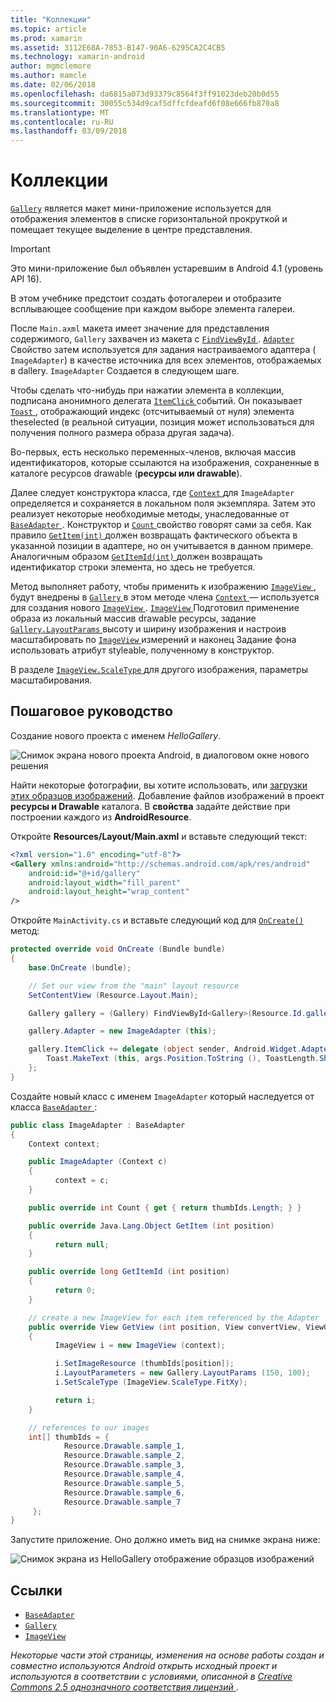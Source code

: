 ```yaml
---
title: "Коллекции"
ms.topic: article
ms.prod: xamarin
ms.assetid: 3112E68A-7853-B147-90A6-6295CA2C4CB5
ms.technology: xamarin-android
author: mgmclemore
ms.author: mamcle
ms.date: 02/06/2018
ms.openlocfilehash: da6815a073d93379c8564f3ff91023deb20b0d55
ms.sourcegitcommit: 30055c534d9caf5dffcfdeafd6f08e666fb870a8
ms.translationtype: MT
ms.contentlocale: ru-RU
ms.lasthandoff: 03/09/2018
---
```

# <a name="gallery"></a>Коллекции

[`Gallery`](https://developer.xamarin.com/api/type/Android.Widget.Gallery/) является макет мини-приложение используется для отображения элементов в списке горизонтальной прокруткой и помещает текущее выделение в центре представления.

> [!IMPORTANT]
> Это мини-приложение был объявлен устаревшим в Android 4.1 (уровень API 16). 

В этом учебнике предстоит создать фотогалереи и отобразите всплывающее сообщение при каждом выборе элемента галереи.

После `Main.axml` макета имеет значение для представления содержимого, `Gallery` захвачен из макета с [ `FindViewById` ](https://developer.xamarin.com/api/member/Android.App.Activity.FindViewById/p/System.Int32/).
[ `Adapter` ](https://developer.xamarin.com/api/property/Android.Widget.AdapterView.RawAdapter/) Свойство затем используется для задания настраиваемого адаптера ( `ImageAdapter`) в качестве источника для всех элементов, отображаемых в dallery. `ImageAdapter` Создается в следующем шаге.

Чтобы сделать что-нибудь при нажатии элемента в коллекции, подписана анонимного делегата [ `ItemClick` ](https://developer.xamarin.com/api/event/Android.Widget.AdapterView.ItemClick/) событий. Он показывает [ `Toast` ](https://developer.xamarin.com/api/type/Android.Widget.Toast/) , отображающий индекс (отсчитываемый от нуля) элемента theselected (в реальной ситуации, позиция может использоваться для получения полного размера образа другая задача).

Во-первых, есть несколько переменных-членов, включая массив идентификаторов, которые ссылаются на изображения, сохраненные в каталоге ресурсов drawable (**ресурсы или drawable**).

Далее следует конструктора класса, где [ `Context` ](https://developer.xamarin.com/api/type/Android.Content.Context/) для `ImageAdapter` определяется и сохраняется в локальном поля экземпляра.
Затем это реализует некоторые необходимые методы, унаследованные от [ `BaseAdapter` ](https://developer.xamarin.com/api/type/Android.Widget.BaseAdapter/).
Конструктор и [ `Count` ](https://developer.xamarin.com/api/property/Android.Widget.BaseAdapter.Count/) свойство говорят сами за себя. Как правило [ `GetItem(int)` ](https://developer.xamarin.com/api/member/Android.Widget.BaseAdapter.GetItem/p/System.Int32/) должен возвращать фактического объекта в указанной позиции в адаптере, но он учитывается в данном примере. Аналогичным образом [ `GetItemId(int)` ](https://developer.xamarin.com/api/member/Android.Widget.BaseAdapter.GetItemId/p/System.Int32/) должен возвращать идентификатор строки элемента, но здесь не требуется.

Метод выполняет работу, чтобы применить к изображению [ `ImageView` ](https://developer.xamarin.com/api/type/Android.Widget.ImageView/) , будут внедрены в [ `Gallery` ](https://developer.xamarin.com/api/type/Android.Widget.Gallery/) в этом методе члена [ `Context` ](https://developer.xamarin.com/api/type/Android.Content.Context/) — используется для создания нового [ `ImageView` ](https://developer.xamarin.com/api/type/Android.Widget.ImageView/).
[ `ImageView` ](https://developer.xamarin.com/api/type/Android.Widget.ImageView/) Подготовил применение образа из локальный массив drawable ресурсы, задание [ `Gallery.LayoutParams` ](https://developer.xamarin.com/api/type/Android.Widget.Gallery+LayoutParams/) высоту и ширину изображения и настроив масштабировать по [ `ImageView` ](https://developer.xamarin.com/api/type/Android.Widget.ImageView/) измерений и наконец Задание фона использовать атрибут styleable, полученному в конструктор.

В разделе [ `ImageView.ScaleType` ](https://developer.xamarin.com/api/type/Android.Widget.ImageView+ScaleType/) для другого изображения, параметры масштабирования.

## <a name="walkthrough"></a>Пошаговое руководство

Создание нового проекта с именем *HelloGallery*.

![Снимок экрана нового проекта Android, в диалоговом окне нового решения](gallery-images/hellogallery1.png)

Найти некоторые фотографии, вы хотите использовать, или [загрузки этих образцов изображений](http://developer.android.com/shareables/sample_images.zip).
Добавление файлов изображений в проект **ресурсы и Drawable** каталога. В **свойства** задайте действие при построении каждого из **AndroidResource**.

Откройте **Resources/Layout/Main.axml** и вставьте следующий текст:

```xml
<?xml version="1.0" encoding="utf-8"?>
<Gallery xmlns:android="http://schemas.android.com/apk/res/android"
    android:id="@+id/gallery"
    android:layout_width="fill_parent"
    android:layout_height="wrap_content"
/>
```

Откройте `MainActivity.cs` и вставьте следующий код для [ `OnCreate()` ](https://developer.xamarin.com/api/member/Android.App.Activity.OnCreate/p/Android.OS.Bundle/) метод:

```csharp
protected override void OnCreate (Bundle bundle)
{
    base.OnCreate (bundle);

    // Set our view from the "main" layout resource
    SetContentView (Resource.Layout.Main);

    Gallery gallery = (Gallery) FindViewById<Gallery>(Resource.Id.gallery);

    gallery.Adapter = new ImageAdapter (this);

    gallery.ItemClick += delegate (object sender, Android.Widget.AdapterView.ItemClickEventArgs args) {
        Toast.MakeText (this, args.Position.ToString (), ToastLength.Short).Show ();
    };
}
```

Создайте новый класс с именем `ImageAdapter` который наследуется от класса [ `BaseAdapter` ](https://developer.xamarin.com/api/type/Android.Widget.BaseAdapter/):

```csharp
public class ImageAdapter : BaseAdapter
{
    Context context;

    public ImageAdapter (Context c)
    {
          context = c;
    }

    public override int Count { get { return thumbIds.Length; } }

    public override Java.Lang.Object GetItem (int position)
    {
          return null;
    }

    public override long GetItemId (int position)
    {
          return 0;
    }

    // create a new ImageView for each item referenced by the Adapter
    public override View GetView (int position, View convertView, ViewGroup parent)
    {
          ImageView i = new ImageView (context);

          i.SetImageResource (thumbIds[position]);
          i.LayoutParameters = new Gallery.LayoutParams (150, 100);
          i.SetScaleType (ImageView.ScaleType.FitXy);

          return i;
    }

    // references to our images
    int[] thumbIds = {
            Resource.Drawable.sample_1,
            Resource.Drawable.sample_2,
            Resource.Drawable.sample_3,
            Resource.Drawable.sample_4,
            Resource.Drawable.sample_5,
            Resource.Drawable.sample_6,
            Resource.Drawable.sample_7
     };
}

```

Запустите приложение. Оно должно иметь вид на снимке экрана ниже:

![Снимок экрана из HelloGallery отображение образцов изображений](gallery-images/hellogallery3.png)



## <a name="references"></a>Ссылки

-   [`BaseAdapter`](https://developer.xamarin.com/api/type/Android.Widget.BaseAdapter/)
-   [`Gallery`](https://developer.xamarin.com/api/type/Android.Widget.Gallery/)
-   [`ImageView`](https://developer.xamarin.com/api/type/Android.Widget.ImageView/)

*Некоторые части этой страницы, изменения на основе работы создан и совместно используются Android открыть исходный проект и используются в соответствии с условиями, описанной в*
[*Creative Commons 2.5 однозначного соответствия лицензий* ](http://creativecommons.org/licenses/by/2.5/).



